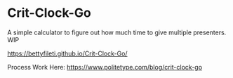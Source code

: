 # Crit-Clock-Go
A simple calculator to figure out how much time to give multiple presenters. WIP

https://bettyfileti.github.io/Crit-Clock-Go/

Process Work Here: https://www.politetype.com/blog/crit-clock-go
